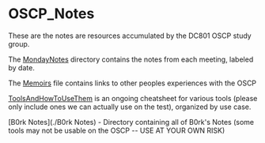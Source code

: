 # OSCP_Notes

These are the notes are resources accumulated by the DC801 OSCP study group.

The [MondayNotes](./MondayNotes) directory contains the notes from each meeting, labeled by date.

The [Memoirs](./Memoirs) file contains links to other peoples experiences with the OSCP

[ToolsAndHowToUseThem](./ToolsAndHowToUseThem) is an ongoing cheatsheet for various tools (please only include ones we can actually use on the test), organized by use case. 

[B0rk Notes](./B0rk Notes) - Directory containing all of B0rk's Notes (some tools may not be usable on the OSCP -- USE AT YOUR OWN RISK)
